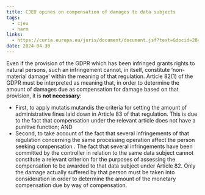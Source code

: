 ```yaml
---
title: CJEU opines on compensation of damages to data subjects
tags:
  - cjeu
  - harm
links:
  - https://curia.europa.eu/juris/document/document.jsf?text=&docid=284641&pageIndex=0&doclang=EN&mode=lst&dir=&occ=first&part=1&cid=1036423
date: 2024-04-30
---
```

 Even if the provision of the GDPR which has been infringed grants rights to natural persons, such an infringement cannot, in itself, constitute ‘non-material damage’ within the meaning of that regulation. Article 82(1) of the GDPR must be interpreted as meaning that, in order to determine the amount of damages due as compensation for damage based on that provision, it is **not necessary**:
  - First, to apply mutatis mutandis the criteria for setting the amount of administrative fines laid down in Article 83 of that regulation. This is due to the fact that compensation under the relevant article does not have a punitive function; AND 
  - Second, to take account of the fact that several infringements of that regulation concerning the same processing operation affect the person seeking compensation . The fact that several infringements have been committed by the controller in relation to the same data subject cannot constitute a relevant criterion for the purposes of assessing the compensation to be awarded to that data subject under Article 82. Only the damage actually suffered by that person must be taken into consideration in order to determine the amount of the monetary compensation due by way of compensation.